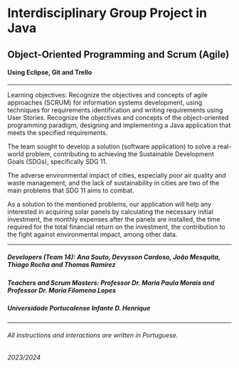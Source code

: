 # Interdisciplinary Group Project in Java

## Object-Oriented Programming and Scrum (Agile)

#### Using Eclipse, Git and Trello

***

Learning objectives: Recognize the objectives and concepts of agile approaches (SCRUM) for information systems development, using techniques for requirements identification and writing requirements using User Stories.
Recognize the objectives and concepts of the object-oriented programming paradigm, designing and implementing a Java application that meets the specified requirements.

The team sought to develop a solution (software application) to solve a real-world problem, contributing to achieving the Sustainable Development Goals (SDGs), specifically SDG 11.

The adverse environmental impact of cities, especially poor air quality and waste management, and the lack of sustainability in cities are two of the main problems that SDG 11 aims to combat.

As a solution to the mentioned problems, our application will help any interested in acquiring solar panels by calculating the necessary initial investment, the monthly expenses after the panels are installed, the time required for the total financial return on the investment, the contribution to the fight against environmental impact, among other data.

***

##### Developers (Team 14): Ana Souto, Devysson Cardoso, João Mesquita, Thiago Rocha and Thomas Ramírez

##### Teachers and Scrum Masters: Professor Dr. Maria Paula Morais and Professor Dr. Maria Filomena Lopes

##### Universidade Portucalense Infante D. Henrique

***

###### All instructions and interactions are written in Portuguese.

###### 2023/2024
